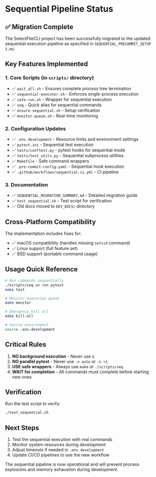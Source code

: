 # Sequential Pipeline Status

## ✅ Migration Complete

The SelectFileCLI project has been successfully migrated to the updated sequential execution pipeline as specified in `SEQUENTIAL_PRECOMMIT_SETUP 2.md`.

## Key Features Implemented

### 1. **Core Scripts** (in `scripts/` directory)
- ✅ `wait_all.sh` - Ensures complete process tree termination
- ✅ `sequential-executor.sh` - Enforces single-process execution
- ✅ `safe-run.sh` - Wrapper for sequential execution
- ✅ `seq` - Quick alias for sequential commands
- ✅ `ensure-sequential.sh` - Setup verification
- ✅ `monitor-queue.sh` - Real-time monitoring

### 2. **Configuration Updates**
- ✅ `.env.development` - Resource limits and environment settings
- ✅ `pytest.ini` - Sequential test execution
- ✅ `tests/conftest.py` - pytest hooks for sequential mode
- ✅ `tests/test_utils.py` - Sequential subprocess utilities
- ✅ `Makefile` - Safe command wrappers
- ✅ `.pre-commit-config.yaml` - Sequential hook execution
- ✅ `.github/workflows/sequential-ci.yml` - CI pipeline

### 3. **Documentation**
- ✅ `SEQUENTIAL_MIGRATION_SUMMARY.md` - Detailed migration guide
- ✅ `test_sequential.sh` - Test script for verification
- ✅ Old docs moved to `DEV_DOCS/` directory

## Cross-Platform Compatibility

The implementation includes fixes for:
- ✅ macOS compatibility (handles missing `setsid` command)
- ✅ Linux support (full feature set)
- ✅ BSD support (portable command usage)

## Usage Quick Reference

```bash
# Run commands sequentially
./scripts/seq uv run pytest
make test

# Monitor execution queue
make monitor

# Emergency kill all
make kill-all

# Source environment
source .env.development
```

## Critical Rules

1. **NO background execution** - Never use `&`
2. **NO parallel pytest** - Never use `-n auto` or `-n >1`
3. **USE safe wrappers** - Always use `make` or `./scripts/seq`
4. **WAIT for completion** - All commands must complete before starting new ones

## Verification

Run the test script to verify:
```bash
./test_sequential.sh
```

## Next Steps

1. Test the sequential execution with real commands
2. Monitor system resources during development
3. Adjust timeouts if needed in `.env.development`
4. Update CI/CD pipelines to use the new workflow

The sequential pipeline is now operational and will prevent process explosions and memory exhaustion during development.
